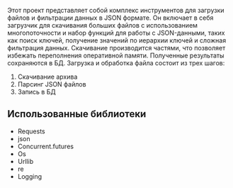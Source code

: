 Этот проект представляет собой комплекс инструментов для загрузки файлов и фильтрации данных в JSON формате.
Он включает в себя загрузчик для скачивания больших файлов с использованием многопоточности и набор функций для работы с JSON-данными, таких как поиск ключей, получение значений по иерархии ключей и сложная фильтрация данных.
Скачивание производится частями, что позволяет избежать переполнения оперативной памяти.
Полученные результаты сохраняются в БД.
Загрузка и обработка файла состоит из трех шагов:
  1. Скачивание архива
  2. Парсинг JSON файлов
  3. Запись в БД

## Использованные библиотеки
- Requests
- json
- Concurrent.futures
- Os
- Urllib
- re
- Logging

